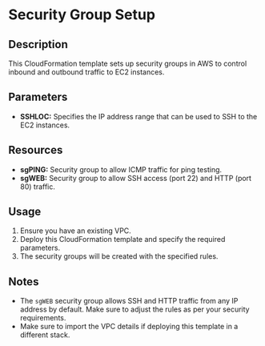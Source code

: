 # Security Group Setup

## Description
This CloudFormation template sets up security groups in AWS to control inbound and outbound traffic to EC2 instances.

## Parameters
- **SSHLOC:** Specifies the IP address range that can be used to SSH to the EC2 instances.
  
## Resources
- **sgPING:** Security group to allow ICMP traffic for ping testing.
- **sgWEB:** Security group to allow SSH access (port 22) and HTTP (port 80) traffic.

## Usage
1. Ensure you have an existing VPC.
2. Deploy this CloudFormation template and specify the required parameters.
3. The security groups will be created with the specified rules.

## Notes
- The `sgWEB` security group allows SSH and HTTP traffic from any IP address by default. Make sure to adjust the rules as per your security requirements.
- Make sure to import the VPC details if deploying this template in a different stack.
